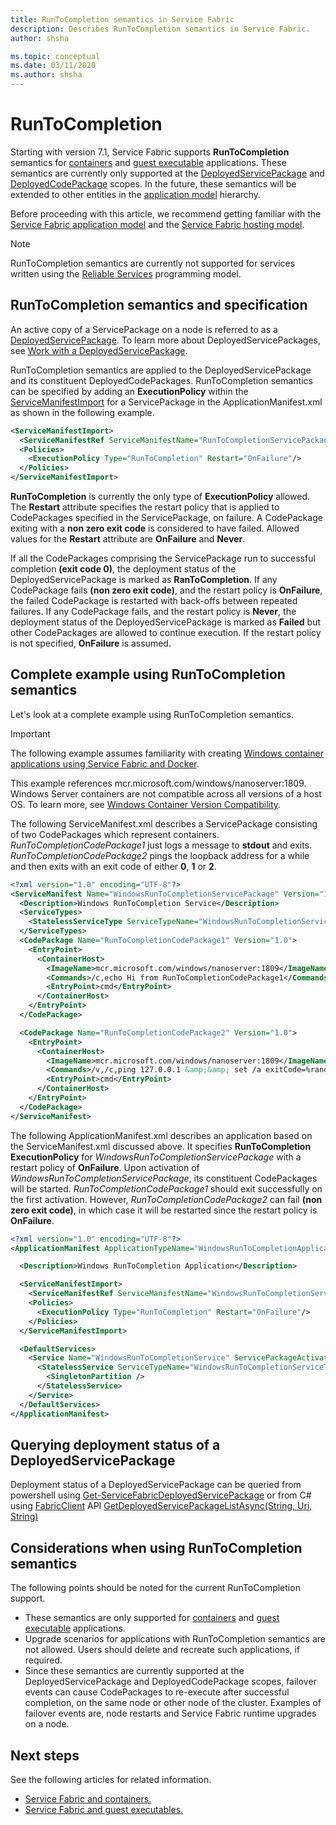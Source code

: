 ```yaml
---
title: RunToCompletion semantics in Service Fabric
description: Describes RunToCompletion semantics in Service Fabric.
author: shsha

ms.topic: conceptual
ms.date: 03/11/2020
ms.author: shsha
---
```

# RunToCompletion

Starting with version 7.1, Service Fabric supports **RunToCompletion** semantics for [containers][containers-introduction-link] and [guest executable][guest-executables-introduction-link] applications. These semantics are currently only supported at the [DeployedServicePackage][deployed-service-package-link] and [DeployedCodePackage][deployed-code-package-link] scopes. In the future, these semantics will be extended to other entities in the [application model][application-model-link] hierarchy.

Before proceeding with this article, we recommend getting familiar with the [Service Fabric application model][application-model-link] and the [Service Fabric hosting model][hosting-model-link].

> [!NOTE]
> RunToCompletion semantics are currently not supported for services written using the [Reliable Services][reliable-services-link] programming model.
 
## RunToCompletion semantics and specification
An active copy of a ServicePackage on a node is referred to as a [DeployedServicePackage][deployed-service-package-link]. To learn more about DeployedServicePackages, see [Work with a DeployedServicePackage][deployed-service-package-working-with-link].

RunToCompletion semantics are applied to the DeployedServicePackage and its constituent DeployedCodePackages. RunToCompletion semantics can be specified by adding an **ExecutionPolicy** within the [ServiceManifestImport][application-and-service-manifests-link] for a ServicePackage in the ApplicationManifest.xml as shown in the following example.

```xml
<ServiceManifestImport>
  <ServiceManifestRef ServiceManifestName="RunToCompletionServicePackage" ServiceManifestVersion="1.0"/>
  <Policies>
    <ExecutionPolicy Type="RunToCompletion" Restart="OnFailure"/>
  </Policies>
</ServiceManifestImport>
```
**RunToCompletion** is currently the only type of **ExecutionPolicy** allowed. The **Restart** attribute specifies the restart policy that is applied to CodePackages specified in the ServicePackage, on failure. A CodePackage exiting with a **non zero exit code** is considered to have failed. Allowed values for the **Restart** attribute are **OnFailure** and **Never**.

If all the CodePackages comprising the ServicePackage run to successful completion **(exit code 0)**, the deployment status of the DeployedServicePackage is marked as **RanToCompletion**. If any CodePackage fails **(non zero exit code)**, and the restart policy is **OnFailure**, the failed CodePackage is restarted with back-offs between repeated failures. If any CodePackage fails, and the restart policy is **Never**, the deployment status of the DeployedServicePackage is marked as **Failed** but other CodePackages are allowed to continue execution. If the restart policy is not specified, **OnFailure** is assumed.

## Complete example using RunToCompletion semantics

Let's look at a complete example using RunToCompletion semantics.

> [!IMPORTANT]
> The following example assumes familiarity with creating [Windows container applications using Service Fabric and Docker][containers-getting-started-link].
>
> This example references mcr.microsoft.com/windows/nanoserver:1809. Windows Server containers are not compatible across all versions of a host OS. To learn more, see [Windows Container Version Compatibility](https://docs.microsoft.com/virtualization/windowscontainers/deploy-containers/version-compatibility).

The following ServiceManifest.xml describes a ServicePackage consisting of two CodePackages which represent containers. *RunToCompletionCodePackage1* just logs a message to **stdout** and exits. *RunToCompletionCodePackage2* pings the loopback address for a while and then exits with an exit code of either **0**, **1** or **2**.

```xml
<?xml version="1.0" encoding="UTF-8"?>
<ServiceManifest Name="WindowsRunToCompletionServicePackage" Version="1.0" xmlns="http://schemas.microsoft.com/2011/01/fabric" xmlns:xsi="http://www.w3.org/2001/XMLSchema-instance">
  <Description>Windows RunToCompletion Service</Description>
  <ServiceTypes>
    <StatelessServiceType ServiceTypeName="WindowsRunToCompletionServiceType"  UseImplicitHost="true"/>
  </ServiceTypes>
  <CodePackage Name="RunToCompletionCodePackage1" Version="1.0">
    <EntryPoint>
      <ContainerHost>
        <ImageName>mcr.microsoft.com/windows/nanoserver:1809</ImageName>
        <Commands>/c,echo Hi from RunToCompletionCodePackage1</Commands>
        <EntryPoint>cmd</EntryPoint>
      </ContainerHost>
    </EntryPoint>
  </CodePackage>

  <CodePackage Name="RunToCompletionCodePackage2" Version="1.0">
    <EntryPoint>
      <ContainerHost>
        <ImageName>mcr.microsoft.com/windows/nanoserver:1809</ImageName>
        <Commands>/v,/c,ping 127.0.0.1 &amp;&amp; set /a exitCode=%random% % 3 &amp;&amp; exit !exitCode!</Commands>
        <EntryPoint>cmd</EntryPoint>
      </ContainerHost>
    </EntryPoint>
  </CodePackage>
</ServiceManifest>
```

The following ApplicationManifest.xml describes an application based on the ServiceManifest.xml discussed above. It specifies **RunToCompletion** **ExecutionPolicy** for *WindowsRunToCompletionServicePackage* with a restart policy of **OnFailure**. Upon activation of *WindowsRunToCompletionServicePackage*, its constituent CodePackages will be started. *RunToCompletionCodePackage1* should exit successfully on the first activation. However, *RunToCompletionCodePackage2* can fail **(non zero exit code)**, in which case it will be restarted since the restart policy is **OnFailure**.

```xml
<?xml version="1.0" encoding="UTF-8"?>
<ApplicationManifest ApplicationTypeName="WindowsRunToCompletionApplicationType" ApplicationTypeVersion="1.0" xmlns="http://schemas.microsoft.com/2011/01/fabric" xmlns:xsi="http://www.w3.org/2001/XMLSchema-instance">

  <Description>Windows RunToCompletion Application</Description>

  <ServiceManifestImport>
    <ServiceManifestRef ServiceManifestName="WindowsRunToCompletionServicePackage" ServiceManifestVersion="1.0"/>
    <Policies>
      <ExecutionPolicy Type="RunToCompletion" Restart="OnFailure"/>
    </Policies>
  </ServiceManifestImport>

  <DefaultServices>
    <Service Name="WindowsRunToCompletionService" ServicePackageActivationMode="ExclusiveProcess">
      <StatelessService ServiceTypeName="WindowsRunToCompletionServiceType" InstanceCount="1">
        <SingletonPartition />
      </StatelessService>
    </Service>
  </DefaultServices>
</ApplicationManifest>
```
## Querying deployment status of a DeployedServicePackage
Deployment status of a DeployedServicePackage can be queried from powershell using [Get-ServiceFabricDeployedServicePackage][deployed-service-package-link] or from C# using [FabricClient][fabric-client-link] API [GetDeployedServicePackageListAsync(String, Uri, String)][deployed-service-package-fabricclient-link]

## Considerations when using RunToCompletion semantics

The following points should be noted for the current RunToCompletion support.
* These semantics are only supported for [containers][containers-introduction-link] and [guest executable][guest-executables-introduction-link] applications.
* Upgrade scenarios for applications with RunToCompletion semantics are not allowed. Users should delete and recreate such applications, if required.
* Since these semantics are currently supported at the DeployedServicePackage and DeployedCodePackage scopes, failover events can cause CodePackages to re-execute after successful completion, on the same node or other node of the cluster. Examples of failover events are, node restarts and Service Fabric runtime upgrades on a node.

## Next steps

See the following articles for related information.

* [Service Fabric and containers.][containers-introduction-link]
* [Service Fabric and guest executables.][guest-executables-introduction-link]

<!-- Links -->
[containers-introduction-link]: service-fabric-containers-overview.md
[containers-getting-started-link]: service-fabric-get-started-containers.md
[guest-executables-introduction-link]: service-fabric-guest-executables-introduction.md
[reliable-services-link]: service-fabric-reliable-services-introduction.md
[application-model-link]: service-fabric-application-model.md
[hosting-model-link]: service-fabric-hosting-model.md
[application-and-service-manifests-link]: service-fabric-application-and-service-manifests.md
[setup-entry-point-link]: service-fabric-run-script-at-service-startup.md
[deployed-service-package-working-with-link]: service-fabric-hosting-model.md#work-with-a-deployed-service-package
[deployed-code-package-link]: https://docs.microsoft.com/powershell/module/servicefabric/get-servicefabricdeployedcodepackage
[deployed-service-package-link]: https://docs.microsoft.com/powershell/module/servicefabric/get-servicefabricdeployedservicePackage
[fabric-client-link]: https://docs.microsoft.com/en-us/dotnet/api/system.fabric.fabricclient
[deployed-service-package-fabricclient-link]: https://docs.microsoft.com/en-us/dotnet/api/system.fabric.fabricclient.queryclient.getdeployedservicepackagelistasync?view=azure-dotnet#System_Fabric_FabricClient_QueryClient_GetDeployedServicePackageListAsync_System_String_System_Uri_System_String_


